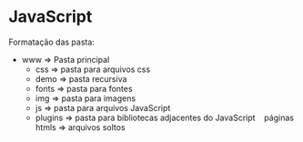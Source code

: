 # JavaScript

Formatação das pasta:

  - www => Pasta principal
    - css => pasta para arquivos css
    - demo => pasta recursiva 
    - fonts =>  pasta para fontes
    - img => pasta para imagens
    - js => pasta para arquivos JavaScript
    - plugins => pasta para bibliotecas adjacentes do JavaScript
    páginas htmls => arquivos soltos 
 
